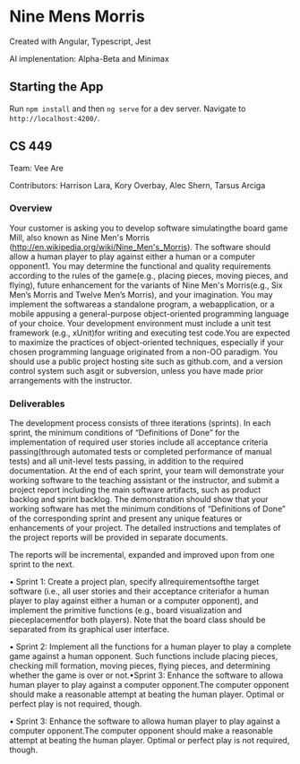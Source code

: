 # Nine Mens Morris

Created with Angular, Typescript, Jest

AI implenentation: Alpha-Beta and Minimax

## Starting the App
Run `npm install` and then `ng serve` for a dev server. 
Navigate to `http://localhost:4200/`. 


## CS 449

Team: Vee Are

Contributors: Harrison Lara, Kory Overbay, Alec Shern, Tarsus Arciga

### Overview

Your customer is asking you to develop software simulatingthe board game Mill, also known as Nine Men's Morris (http://en.wikipedia.org/wiki/Nine_Men's_Morris). The software should allow a human player to play against either a human or a computer opponent1. You may determine the functional and quality requirements according to the rules of the game(e.g., placing pieces, moving pieces, and flying), future enhancement for the variants of Nine Men's Morris(e.g., Six Men’s Morris and Twelve Men’s Morris), and your imagination. You may implement the softwareas a standalone program, a webapplication, or a mobile appusing a general-purpose object-oriented programming language of your choice. Your development environment must include a unit test framework (e.g., xUnit)for writing and executing test code.You are expected to maximize the practices of object-oriented techniques, especially if your chosen programming language originated from a non-OO paradigm. You should use a public project hosting site such as github.com, and a version control system such asgit or subversion, unless you have made prior arrangements with the instructor.

### Deliverables

The development process consists of three iterations (sprints). In each sprint, the minimum conditions of “Definitions of Done” for the implementation of required user stories include all acceptance criteria passing(through automated tests or completed performance of manual tests) and all unit-level tests passing, in addition to the required documentation. At the end of each sprint, your team will demonstrate your working software to the teaching assistant or the instructor, and submit a project report including the main software artifacts, such as product backlog and sprint backlog. The demonstration should show that your working software has met the minimum conditions of “Definitions of Done” of the corresponding sprint and present any unique features or enhancements of your project. The detailed instructions and templates of the project reports will be provided in separate documents. 

The reports will be incremental, expanded and improved upon from one sprint to the next.
 
• Sprint 1: Create a project plan, specify allrequirementsofthe target software (i.e., all user stories and their acceptance criteriafor a human player to play against either a human or a computer opponent), and implement the primitive functions (e.g., board visualization and pieceplacementfor both players). Note that the board class should be separated from its graphical user interface. 

• Sprint 2: Implement all the functions for a human player to play a complete game against a human opponent. Such functions include placing pieces, checking mill formation, moving pieces, flying pieces, and determining whether the game is over or not.•Sprint 3: Enhance the software to allowa human player to play against a computer opponent.The computer opponent should make a reasonable attempt at beating the human player. Optimal or perfect play is not required, though. 

• Sprint 3: Enhance the software to allowa human player to play against a computer opponent.The computer opponent should make a reasonable attempt at beating the human player. Optimal or perfect play is not required, though. 
